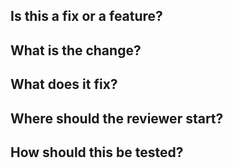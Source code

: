## Is this a fix or a feature?

## What is the change?

## What does it fix?

## Where should the reviewer start?

## How should this be tested?
